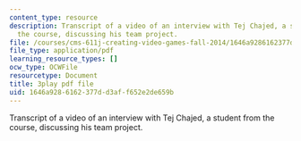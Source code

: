 ```yaml
---
content_type: resource
description: Transcript of a video of an interview with Tej Chajed, a student from
  the course, discussing his team project.
file: /courses/cms-611j-creating-video-games-fall-2014/1646a9286162377dd3aff652e2de659b_bgMZSJ2rfNc.pdf
file_type: application/pdf
learning_resource_types: []
ocw_type: OCWFile
resourcetype: Document
title: 3play pdf file
uid: 1646a928-6162-377d-d3af-f652e2de659b
---
```

Transcript of a video of an interview with Tej Chajed, a student from the course, discussing his team project.

